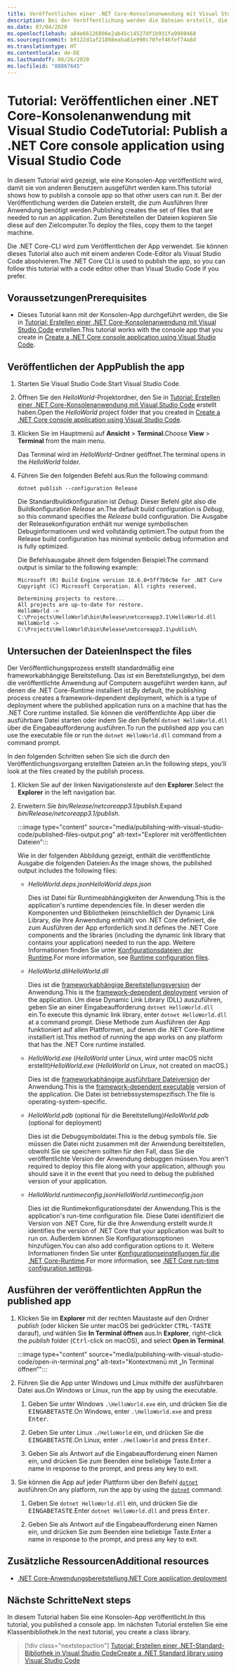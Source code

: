 ```yaml
---
title: Veröffentlichen einer .NET Core-Konsolenanwendung mit Visual Studio Code
description: Bei der Veröffentlichung werden die Dateien erstellt, die zum Ausführen Ihrer .NET Core-Anwendung benötigt werden.
ms.date: 07/04/2020
ms.openlocfilehash: a84e66126806e2ab45c14527df1b931fa9980468
ms.sourcegitcommit: b9122d1af21898eaba81e990c70fef46fef74a8d
ms.translationtype: HT
ms.contentlocale: de-DE
ms.lasthandoff: 08/26/2020
ms.locfileid: "88867645"
---
```

# <a name="tutorial-publish-a-net-core-console-application-using-visual-studio-code"></a><span data-ttu-id="0fe67-103">Tutorial: Veröffentlichen einer .NET Core-Konsolenanwendung mit Visual Studio Code</span><span class="sxs-lookup"><span data-stu-id="0fe67-103">Tutorial: Publish a .NET Core console application using Visual Studio Code</span></span>

<span data-ttu-id="0fe67-104">In diesem Tutorial wird gezeigt, wie eine Konsolen-App veröffentlicht wird, damit sie von anderen Benutzern ausgeführt werden kann.</span><span class="sxs-lookup"><span data-stu-id="0fe67-104">This tutorial shows how to publish a console app so that other users can run it.</span></span> <span data-ttu-id="0fe67-105">Bei der Veröffentlichung werden die Dateien erstellt, die zum Ausführen Ihrer Anwendung benötigt werden.</span><span class="sxs-lookup"><span data-stu-id="0fe67-105">Publishing creates the set of files that are needed to run an application.</span></span> <span data-ttu-id="0fe67-106">Zum Bereitstellen der Dateien kopieren Sie diese auf den Zielcomputer.</span><span class="sxs-lookup"><span data-stu-id="0fe67-106">To deploy the files, copy them to the target machine.</span></span>

<span data-ttu-id="0fe67-107">Die .NET Core-CLI wird zum Veröffentlichen der App verwendet. Sie können dieses Tutorial also auch mit einem anderen Code-Editor als Visual Studio Code absolvieren.</span><span class="sxs-lookup"><span data-stu-id="0fe67-107">The .NET Core CLI is used to publish the app, so you can follow this tutorial with a code editor other than Visual Studio Code if you prefer.</span></span>

## <a name="prerequisites"></a><span data-ttu-id="0fe67-108">Voraussetzungen</span><span class="sxs-lookup"><span data-stu-id="0fe67-108">Prerequisites</span></span>

- <span data-ttu-id="0fe67-109">Dieses Tutorial kann mit der Konsolen-App durchgeführt werden, die Sie in [Tutorial: Erstellen einer .NET Core-Konsolenanwendung mit Visual Studio Code](with-visual-studio-code.md) erstellen.</span><span class="sxs-lookup"><span data-stu-id="0fe67-109">This tutorial works with the console app that you create in [Create a .NET Core console application using Visual Studio Code](with-visual-studio-code.md).</span></span>

## <a name="publish-the-app"></a><span data-ttu-id="0fe67-110">Veröffentlichen der App</span><span class="sxs-lookup"><span data-stu-id="0fe67-110">Publish the app</span></span>

1. <span data-ttu-id="0fe67-111">Starten Sie Visual Studio Code.</span><span class="sxs-lookup"><span data-stu-id="0fe67-111">Start Visual Studio Code.</span></span>

1. <span data-ttu-id="0fe67-112">Öffnen Sie den *HelloWorld*-Projektordner, den Sie in [Tutorial: Erstellen einer .NET Core-Konsolenanwendung mit Visual Studio Code](with-visual-studio-code.md) erstellt haben.</span><span class="sxs-lookup"><span data-stu-id="0fe67-112">Open the *HelloWorld* project folder that you created in [Create a .NET Core console application using Visual Studio Code](with-visual-studio-code.md).</span></span>

1. <span data-ttu-id="0fe67-113">Klicken Sie im Hauptmenü auf **Ansicht** > **Terminal**.</span><span class="sxs-lookup"><span data-stu-id="0fe67-113">Choose **View** > **Terminal** from the main menu.</span></span>

   <span data-ttu-id="0fe67-114">Das Terminal wird im *HelloWorld*-Ordner geöffnet.</span><span class="sxs-lookup"><span data-stu-id="0fe67-114">The terminal opens in the *HelloWorld* folder.</span></span>

1. <span data-ttu-id="0fe67-115">Führen Sie den folgenden Befehl aus:</span><span class="sxs-lookup"><span data-stu-id="0fe67-115">Run the following command:</span></span>

   ```dotnetcli
   dotnet publish --configuration Release
   ```

   <span data-ttu-id="0fe67-116">Die Standardbuildkonfiguration ist *Debug*. Dieser Befehl gibt also die Buildkonfiguration *Release* an.</span><span class="sxs-lookup"><span data-stu-id="0fe67-116">The default build configuration is *Debug*, so this command specifies the *Release* build configuration.</span></span> <span data-ttu-id="0fe67-117">Die Ausgabe der Releasekonfiguration enthält nur wenige symbolischen Debuginformationen und wird vollständig optimiert.</span><span class="sxs-lookup"><span data-stu-id="0fe67-117">The output from the Release build configuration has minimal symbolic debug information and is fully optimized.</span></span>

   <span data-ttu-id="0fe67-118">Die Befehlsausgabe ähnelt dem folgenden Beispiel:</span><span class="sxs-lookup"><span data-stu-id="0fe67-118">The command output is similar to the following example:</span></span>

   ```output
   Microsoft (R) Build Engine version 16.6.0+5ff7b0c9e for .NET Core
   Copyright (C) Microsoft Corporation. All rights reserved.

   Determining projects to restore...
   All projects are up-to-date for restore.
   HelloWorld -> C:\Projects\HelloWorld\bin\Release\netcoreapp3.1\HelloWorld.dll
   HelloWorld -> C:\Projects\HelloWorld\bin\Release\netcoreapp3.1\publish\
   ```

## <a name="inspect-the-files"></a><span data-ttu-id="0fe67-119">Untersuchen der Dateien</span><span class="sxs-lookup"><span data-stu-id="0fe67-119">Inspect the files</span></span>

<span data-ttu-id="0fe67-120">Der Veröffentlichungsprozess erstellt standardmäßig eine frameworkabhängige Bereitstellung. Das ist ein Bereitstellungstyp, bei dem die veröffentlichte Anwendung auf Computern ausgeführt werden kann, auf denen die .NET Core-Runtime installiert ist.</span><span class="sxs-lookup"><span data-stu-id="0fe67-120">By default, the publishing process creates a framework-dependent deployment, which is a type of deployment where the published application runs on a machine that has the .NET Core runtime installed.</span></span> <span data-ttu-id="0fe67-121">Sie können die veröffentlichte App über die ausführbare Datei starten oder indem Sie den Befehl `dotnet HelloWorld.dll` über die Eingabeaufforderung ausführen.</span><span class="sxs-lookup"><span data-stu-id="0fe67-121">To run the published app you can use the executable file or run the `dotnet HelloWorld.dll` command from a command prompt.</span></span>

<span data-ttu-id="0fe67-122">In den folgenden Schritten sehen Sie sich die durch den Veröffentlichungsvorgang erstellten Dateien an.</span><span class="sxs-lookup"><span data-stu-id="0fe67-122">In the following steps, you'll look at the files created by the publish process.</span></span>

1. <span data-ttu-id="0fe67-123">Klicken Sie auf der linken Navigationsleiste auf den **Explorer**.</span><span class="sxs-lookup"><span data-stu-id="0fe67-123">Select the **Explorer** in the left navigation bar.</span></span>

1. <span data-ttu-id="0fe67-124">Erweitern Sie *bin/Release/netcoreapp3.1/publish*.</span><span class="sxs-lookup"><span data-stu-id="0fe67-124">Expand *bin/Release/netcoreapp3.1/publish*.</span></span>

   :::image type="content" source="media/publishing-with-visual-studio-code/published-files-output.png" alt-text="Explorer mit veröffentlichten Dateien":::

   <span data-ttu-id="0fe67-126">Wie in der folgenden Abbildung gezeigt, enthält die veröffentlichte Ausgabe die folgenden Dateien:</span><span class="sxs-lookup"><span data-stu-id="0fe67-126">As the image shows, the published output includes the following files:</span></span>

   * <span data-ttu-id="0fe67-127">*HelloWorld.deps.json*</span><span class="sxs-lookup"><span data-stu-id="0fe67-127">*HelloWorld.deps.json*</span></span>

      <span data-ttu-id="0fe67-128">Dies ist Datei für Runtimeabhängigkeiten der Anwendung.</span><span class="sxs-lookup"><span data-stu-id="0fe67-128">This is the application's runtime dependencies file.</span></span> <span data-ttu-id="0fe67-129">In dieser werden die Komponenten und Bibliotheken (einschließlich der Dynamic Link Library, die Ihre Anwendung enthält) von .NET Core definiert, die zum Ausführen der App erforderlich sind.</span><span class="sxs-lookup"><span data-stu-id="0fe67-129">It defines the .NET Core components and the libraries (including the dynamic link library that contains your application) needed to run the app.</span></span> <span data-ttu-id="0fe67-130">Weitere Informationen finden Sie unter [Konfigurationsdateien der Runtime](https://github.com/dotnet/cli/blob/85ca206d84633d658d7363894c4ea9d59e515c1a/Documentation/specs/runtime-configuration-file.md).</span><span class="sxs-lookup"><span data-stu-id="0fe67-130">For more information, see [Runtime configuration files](https://github.com/dotnet/cli/blob/85ca206d84633d658d7363894c4ea9d59e515c1a/Documentation/specs/runtime-configuration-file.md).</span></span>

   * <span data-ttu-id="0fe67-131">*HelloWorld.dll*</span><span class="sxs-lookup"><span data-stu-id="0fe67-131">*HelloWorld.dll*</span></span>

      <span data-ttu-id="0fe67-132">Dies ist die [frameworkabhängige Bereitstellungsversion](../deploying/deploy-with-cli.md#framework-dependent-deployment) der Anwendung.</span><span class="sxs-lookup"><span data-stu-id="0fe67-132">This is the [framework-dependent deployment](../deploying/deploy-with-cli.md#framework-dependent-deployment) version of the application.</span></span> <span data-ttu-id="0fe67-133">Um diese Dynamic Link Library (DLL) auszuführen, geben Sie an einer Eingabeaufforderung `dotnet HelloWorld.dll` ein.</span><span class="sxs-lookup"><span data-stu-id="0fe67-133">To execute this dynamic link library, enter `dotnet HelloWorld.dll` at a command prompt.</span></span> <span data-ttu-id="0fe67-134">Diese Methode zum Ausführen der App funktioniert auf allen Plattformen, auf denen die .NET Core-Runtime installiert ist.</span><span class="sxs-lookup"><span data-stu-id="0fe67-134">This method of running the app works on any platform that has the .NET Core runtime installed.</span></span>

   * <span data-ttu-id="0fe67-135">*HelloWorld.exe* (*HelloWorld* unter Linux, wird unter macOS nicht erstellt)</span><span class="sxs-lookup"><span data-stu-id="0fe67-135">*HelloWorld.exe* (*HelloWorld* on Linux, not created on macOS.)</span></span>

      <span data-ttu-id="0fe67-136">Dies ist die [frameworkabhängige ausführbare Dateiversion](../deploying/deploy-with-cli.md#framework-dependent-executable) der Anwendung.</span><span class="sxs-lookup"><span data-stu-id="0fe67-136">This is the [framework-dependent executable](../deploying/deploy-with-cli.md#framework-dependent-executable) version of the application.</span></span> <span data-ttu-id="0fe67-137">Die Datei ist betriebssystemspezifisch.</span><span class="sxs-lookup"><span data-stu-id="0fe67-137">The file is operating-system-specific.</span></span>

   * <span data-ttu-id="0fe67-138">*HelloWorld.pdb* (optional für die Bereitstellung)</span><span class="sxs-lookup"><span data-stu-id="0fe67-138">*HelloWorld.pdb* (optional for deployment)</span></span>

      <span data-ttu-id="0fe67-139">Dies ist die Debugsymboldatei.</span><span class="sxs-lookup"><span data-stu-id="0fe67-139">This is the debug symbols file.</span></span> <span data-ttu-id="0fe67-140">Sie müssen die Datei nicht zusammen mit der Anwendung bereitstellen, obwohl Sie sie speichern sollten für den Fall, dass Sie die veröffentlichte Version der Anwendung debuggen müssen.</span><span class="sxs-lookup"><span data-stu-id="0fe67-140">You aren't required to deploy this file along with your application, although you should save it in the event that you need to debug the published version of your application.</span></span>

   * <span data-ttu-id="0fe67-141">*HelloWorld.runtimeconfig.json*</span><span class="sxs-lookup"><span data-stu-id="0fe67-141">*HelloWorld.runtimeconfig.json*</span></span>

      <span data-ttu-id="0fe67-142">Dies ist die Runtimekonfigurationsdatei der Anwendung.</span><span class="sxs-lookup"><span data-stu-id="0fe67-142">This is the application's run-time configuration file.</span></span> <span data-ttu-id="0fe67-143">Diese Datei identifiziert die Version von .NET Core, für die Ihre Anwendung erstellt wurde.</span><span class="sxs-lookup"><span data-stu-id="0fe67-143">It identifies the version of .NET Core that your application was built to run on.</span></span> <span data-ttu-id="0fe67-144">Außerdem können Sie Konfigurationsoptionen hinzufügen.</span><span class="sxs-lookup"><span data-stu-id="0fe67-144">You can also add configuration options to it.</span></span> <span data-ttu-id="0fe67-145">Weitere Informationen finden Sie unter [Konfigurationseinstellungen für die .NET Core-Runtime](../run-time-config/index.md#runtimeconfigjson).</span><span class="sxs-lookup"><span data-stu-id="0fe67-145">For more information, see [.NET Core run-time configuration settings](../run-time-config/index.md#runtimeconfigjson).</span></span>

## <a name="run-the-published-app"></a><span data-ttu-id="0fe67-146">Ausführen der veröffentlichten App</span><span class="sxs-lookup"><span data-stu-id="0fe67-146">Run the published app</span></span>

1. <span data-ttu-id="0fe67-147">Klicken Sie im **Explorer** mit der rechten Maustaste auf den Ordner *publish* (oder klicken Sie unter macOS bei gedrückter <kbd>CTRL-TASTE</kbd> darauf), und wählen Sie **In Terminal öffnen** aus.</span><span class="sxs-lookup"><span data-stu-id="0fe67-147">In **Explorer**, right-click the *publish* folder (<kbd>Ctrl</kbd>-click on macOS), and select **Open in Terminal**.</span></span>

   :::image type="content" source="media/publishing-with-visual-studio-code/open-in-terminal.png" alt-text="Kontextmenü mit „In Terminal öffnen“":::

1. <span data-ttu-id="0fe67-149">Führen Sie die App unter Windows und Linux mithilfe der ausführbaren Datei aus.</span><span class="sxs-lookup"><span data-stu-id="0fe67-149">On Windows or Linux, run the app by using the executable.</span></span>

   1. <span data-ttu-id="0fe67-150">Geben Sie unter Windows `.\HelloWorld.exe` ein, und drücken Sie die <kbd>EINGABETASTE</kbd>.</span><span class="sxs-lookup"><span data-stu-id="0fe67-150">On Windows, enter `.\HelloWorld.exe` and press <kbd>Enter</kbd>.</span></span>

   1. <span data-ttu-id="0fe67-151">Geben Sie unter Linux `./HelloWorld` ein, und drücken Sie die <kbd>EINGABETASTE</kbd>.</span><span class="sxs-lookup"><span data-stu-id="0fe67-151">On Linux, enter `./HelloWorld` and press <kbd>Enter</kbd>.</span></span>

   1. <span data-ttu-id="0fe67-152">Geben Sie als Antwort auf die Eingabeaufforderung einen Namen ein, und drücken Sie zum Beenden eine beliebige Taste.</span><span class="sxs-lookup"><span data-stu-id="0fe67-152">Enter a name in response to the prompt, and press any key to exit.</span></span>

1. <span data-ttu-id="0fe67-153">Sie können die App auf jeder Plattform über den Befehl [`dotnet`](../tools/dotnet.md) ausführen:</span><span class="sxs-lookup"><span data-stu-id="0fe67-153">On any platform, run the app by using the  [`dotnet`](../tools/dotnet.md) command:</span></span>

   1. <span data-ttu-id="0fe67-154">Geben Sie `dotnet HelloWorld.dll` ein, und drücken Sie die <kbd>EINGABETASTE</kbd>.</span><span class="sxs-lookup"><span data-stu-id="0fe67-154">Enter `dotnet HelloWorld.dll` and press <kbd>Enter</kbd>.</span></span>

   1. <span data-ttu-id="0fe67-155">Geben Sie als Antwort auf die Eingabeaufforderung einen Namen ein, und drücken Sie zum Beenden eine beliebige Taste.</span><span class="sxs-lookup"><span data-stu-id="0fe67-155">Enter a name in response to the prompt, and press any key to exit.</span></span>

## <a name="additional-resources"></a><span data-ttu-id="0fe67-156">Zusätzliche Ressourcen</span><span class="sxs-lookup"><span data-stu-id="0fe67-156">Additional resources</span></span>

- [<span data-ttu-id="0fe67-157">.NET Core-Anwendungsbereitstellung</span><span class="sxs-lookup"><span data-stu-id="0fe67-157">.NET Core application deployment</span></span>](../deploying/index.md)

## <a name="next-steps"></a><span data-ttu-id="0fe67-158">Nächste Schritte</span><span class="sxs-lookup"><span data-stu-id="0fe67-158">Next steps</span></span>

<span data-ttu-id="0fe67-159">In diesem Tutorial haben Sie eine Konsolen-App veröffentlicht.</span><span class="sxs-lookup"><span data-stu-id="0fe67-159">In this tutorial, you published a console app.</span></span> <span data-ttu-id="0fe67-160">Im nächsten Tutorial erstellen Sie eine Klassenbibliothek.</span><span class="sxs-lookup"><span data-stu-id="0fe67-160">In the next tutorial, you create a class library.</span></span>

> [!div class="nextstepaction"]
> [<span data-ttu-id="0fe67-161">Tutorial: Erstellen einer .NET-Standard-Bibliothek in Visual Studio Code</span><span class="sxs-lookup"><span data-stu-id="0fe67-161">Create a .NET Standard library using Visual Studio Code</span></span>](library-with-visual-studio-code.md)
